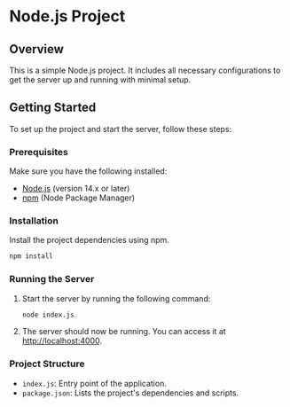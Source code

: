 # Node.js Project

## Overview

This is a simple Node.js project. It includes all necessary configurations to get the server up and running with minimal setup.

## Getting Started

To set up the project and start the server, follow these steps:

### Prerequisites

Make sure you have the following installed:

- [Node.js](https://nodejs.org/) (version 14.x or later)
- [npm](https://www.npmjs.com/) (Node Package Manager)

### Installation

Install the project dependencies using npm.

```bash
npm install
```

### Running the Server

1. Start the server by running the following command:

   ```bash
   node index.js
   ```

2. The server should now be running. You can access it at [http://localhost:4000](http://localhost:4000).

### Project Structure

- `index.js`: Entry point of the application.
- `package.json`: Lists the project's dependencies and scripts.
